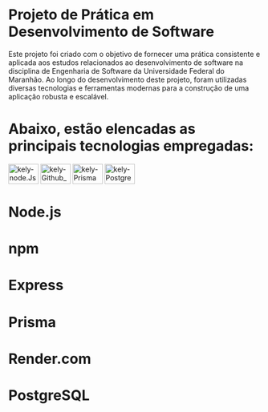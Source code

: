 # Projeto de Prática em Desenvolvimento de Software

Este projeto foi criado com o objetivo de fornecer uma prática consistente e aplicada aos estudos relacionados ao desenvolvimento de software na disciplina de Engenharia de Software da Universidade Federal do Maranhão.
Ao longo do desenvolvimento deste projeto, foram utilizadas diversas tecnologias e ferramentas modernas para a construção de uma aplicação robusta e escalável.
# Abaixo, estão elencadas as principais tecnologias empregadas:

  <img align="center" alt="kely-node.Js" height="40" width="60" src="https://img.shields.io/badge/Node.js-43853D?style=for-the-badge&logo=node.js&logoColor=white"> <img align="center" alt="kely-Github_Action" height="40" width="60" src="https://img.shields.io/badge/GitHub_Actions-2088FF?style=for-the-badge&logo=github-actions&logoColor=white"> <img align="center" alt="kely-Prisma" height="40" width="60" src="https://img.shields.io/badge/Prisma-3982CE?style=for-the-badge&logo=Prisma&logoColor=white"> <img align="center" alt="kely-PostgreSQL" height="40" width="60" src="https://img.shields.io/badge/PostgreSQL-316192?style=for-the-badge&logo=postgresql&logoColor=white">

  # Node.js
  # npm
  # Express
  # Prisma
  # Render.com
  # PostgreSQL
